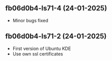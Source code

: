 ## fb06d0b4-ls71-4 (24-01-2025)
- Minor bugs fixed
## fb06d0b4-ls71-2 (24-01-2025)
- First version of Ubuntu KDE
- Use own ssl certificates
